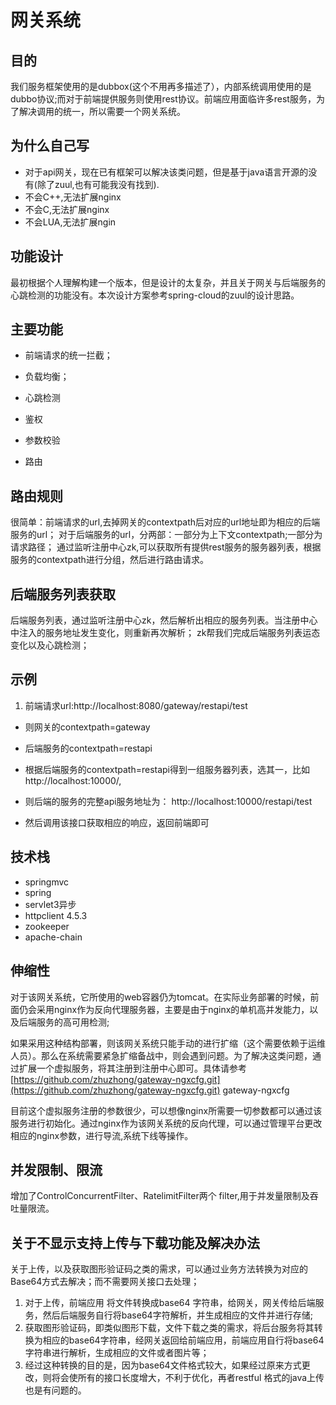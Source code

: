 # 网关系统



## 目的

我们服务框架使用的是dubbox(这个不用再多描述了），内部系统调用使用的是dubbo协议;而对于前端提供服务则使用rest协议。前端应用面临许多rest服务，为了解决调用的统一，所以需要一个网关系统。

## 为什么自己写



- 对于api网关，现在已有框架可以解决该类问题，但是基于java语言开源的没有(除了zuul,也有可能我没有找到).
- 不会C++,无法扩展nginx
- 不会C,无法扩展nginx
- 不会LUA,无法扩展ngin



## 功能设计

最初根据个人理解构建一个版本，但是设计的太复杂，并且关于网关与后端服务的心跳检测的功能没有。本次设计方案参考spring-cloud的zuul的设计思路。

## 主要功能



- 前端请求的统一拦截；


- 负载均衡；


- 心跳检测
- 鉴权
- 参数校验
- 路由


## 路由规则

很简单：前端请求的url,去掉网关的contextpath后对应的url地址即为相应的后端服务的url；
	对于后端服务的url，分两部：一部分为上下文contextpath;一部分为请求路径；
	通过监听注册中心zk,可以获取所有提供rest服务的服务器列表，根据服务的contextpath进行分组，然后进行路由请求。


## 后端服务列表获取

后端服务列表，通过监听注册中心zk，然后解析出相应的服务列表。当注册中心中注入的服务地址发生变化，则重新再次解析；
	zk帮我们完成后端服务列表运态变化以及心跳检测；

## 示例




1. 前端请求url:http://localhost:8080/gateway/restapi/test
	


- 则网关的contextpath=gateway
	


- 后端服务的contextpath=restapi


- 根据后端服务的contextpath=restapi得到一组服务器列表，选其一，比如http://localhost:10000/,
- 则后端的服务的完整api服务地址为：
http://localhost:10000/restapi/test



- 然后调用该接口获取相应的响应，返回前端即可



## 技术栈



- springmvc
- spring
- servlet3异步
- httpclient 4.5.3
- zookeeper
- apache-chain


## 伸缩性

对于该网关系统，它所使用的web容器仍为tomcat。在实际业务部署的时候，前面仍会采用nginx作为反向代理服务器，主要是由于nginx的单机高并发能力，以及后端服务的高可用检测;

如果采用这种结构部署，则该网关系统只能手动的进行扩缩（这个需要依赖于运维人员）。那么在系统需要紧急扩缩备战中，则会遇到问题。为了解决这类问题，通过扩展一个虚拟服务，将其注册到注册中心即可。具体请参考[https://github.com/zhuzhong/gateway-ngxcfg.git](https://github.com/zhuzhong/gateway-ngxcfg.git) gateway-ngxcfg

目前这个虚拟服务注册的参数很少，可以想像nginx所需要一切参数都可以通过该服务进行初始化。通过nginx作为该网关系统的反向代理，可以通过管理平台更改相应的nginx参数，进行导流,系统下线等操作。


## 并发限制、限流

增加了ControlConcurrentFilter、RatelimitFilter两个 filter,用于并发量限制及吞吐量限流。

## 关于不显示支持上传与下载功能及解决办法
关于上传，以及获取图形验证码之类的需求，可以通过业务方法转换为对应的Base64方式去解决；而不需要网关接口去处理；
      
1. 对于上传，前端应用 将文件转换成base64 字符串，给网关，网关传给后端服务，然后后端服务自行将base64字符解析，并生成相应的文件并进行存储;
2. 获取图形验证码，即类似图形下载，文件下载之类的需求，将后台服务将其转换为相应的base64字符串，经网关返回给前端应用，前端应用自行将base64字符串进行解析，生成相应的文件或者图片等；
3. 经过这种转换的目的是，因为base64文件格式较大，如果经过原来方式更改，则将会使所有的接口长度增大，不利于优化，再者restful  格式的java上传也是有问题的。

